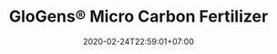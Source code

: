 ---
title: "GloGens® Micro Carbon Fertilizer"
date: 2020-02-24T22:59:01+07:00
draft: false
description: 
layout: "en/futura-coal-fertilizer"
---